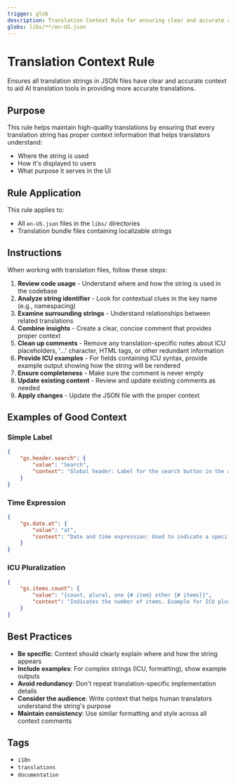 ```yaml
---
trigger: glob
description: Translation Context Rule for ensuring clear and accurate context in translation strings
globs: libs/**/en-US.json
---
```


# Translation Context Rule

Ensures all translation strings in JSON files have clear and accurate context to aid AI translation tools in providing more accurate translations.

## Purpose

This rule helps maintain high-quality translations by ensuring that every translation string has proper context information that helps translators understand:

-   Where the string is used
-   How it's displayed to users
-   What purpose it serves in the UI

## Rule Application

This rule applies to:

-   All `en-US.json` files in the `libs/` directories
-   Translation bundle files containing localizable strings

## Instructions

When working with translation files, follow these steps:

1. **Review code usage** - Understand where and how the string is used in the codebase
2. **Analyze string identifier** - Look for contextual clues in the key name (e.g., namespacing)
3. **Examine surrounding strings** - Understand relationships between related translations
4. **Combine insights** - Create a clear, concise comment that provides proper context
5. **Clean up comments** - Remove any translation-specific notes about ICU placeholders, '…' character, HTML tags, or other redundant information
6. **Provide ICU examples** - For fields containing ICU syntax, provide example output showing how the string will be rendered
7. **Ensure completeness** - Make sure the comment is never empty
8. **Update existing content** - Review and update existing comments as needed
9. **Apply changes** - Update the JSON file with the proper context

## Examples of Good Context

### Simple Label

```json
{
    "gs.header.search": {
        "value": "Search",
        "context": "Global header: Label for the search button in the application's global header, used to open the search menu."
    }
}
```

### Time Expression

```json
{
    "gs.date.at": {
        "value": "at",
        "context": "Date and time expression: Used to indicate a specific time, e.g., 'Meeting at 3 PM'."
    }
}
```

### ICU Pluralization

```json
{
    "gs.items.count": {
        "value": "{count, plural, one {# item} other {# items}}",
        "context": "Indicates the number of items. Example for ICU pluralization: if count is 1, output is '1 item'; if count is 5, output is '5 items'."
    }
}
```

## Best Practices

-   **Be specific**: Context should clearly explain where and how the string appears
-   **Include examples**: For complex strings (ICU, formatting), show example outputs
-   **Avoid redundancy**: Don't repeat translation-specific implementation details
-   **Consider the audience**: Write context that helps human translators understand the string's purpose
-   **Maintain consistency**: Use similar formatting and style across all context comments

## Tags

-   `i18n`
-   `translations`
-   `documentation`

